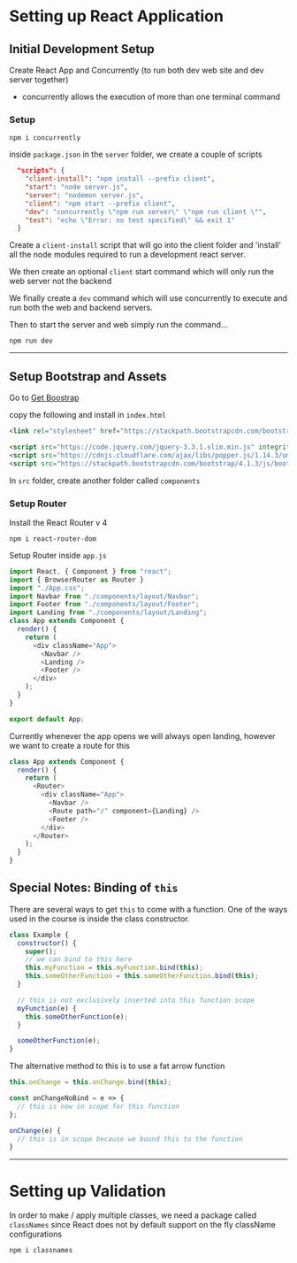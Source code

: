 # Setting up React Application

## Initial Development Setup

Create React App and Concurrently (to run both dev web site and dev server together)

- concurrently allows the execution of more than one terminal command

### Setup

```
npm i concurrently
```

inside `package.json` in the `server` folder, we create a couple of scripts

```json
  "scripts": {
    "client-install": "npm install --prefix client",
    "start": "node server.js",
    "server": "nodemon server.js",
    "client": "npm start --prefix client",
    "dev": "concurrently \"npm run server\" \"npm run client \"",
    "test": "echo \"Error: no test specified\" && exit 1"
  }
```

Create a `client-install` script that will go into the client folder and 'install' all the node modules required to run a development react server.

We then create an optional `client` start command which will only run the web server not the backend

We finally create a `dev` command which will use concurrently to execute and run both the web and backend servers.

Then to start the server and web simply run the command...

```
npm run dev
```

---

## Setup Bootstrap and Assets

Go to [Get Boostrap](https://getbootstrap.com)

copy the following and install in `index.html`

```html
<link rel="stylesheet" href="https://stackpath.bootstrapcdn.com/bootstrap/4.1.3/css/bootstrap.min.css" integrity="sha384-MCw98/SFnGE8fJT3GXwEOngsV7Zt27NXFoaoApmYm81iuXoPkFOJwJ8ERdknLPMO" crossorigin="anonymous">

<script src="https://code.jquery.com/jquery-3.3.1.slim.min.js" integrity="sha384-q8i/X+965DzO0rT7abK41JStQIAqVgRVzpbzo5smXKp4YfRvH+8abtTE1Pi6jizo" crossorigin="anonymous"></script>
<script src="https://cdnjs.cloudflare.com/ajax/libs/popper.js/1.14.3/umd/popper.min.js" integrity="sha384-ZMP7rVo3mIykV+2+9J3UJ46jBk0WLaUAdn689aCwoqbBJiSnjAK/l8WvCWPIPm49" crossorigin="anonymous"></script>
<script src="https://stackpath.bootstrapcdn.com/bootstrap/4.1.3/js/bootstrap.min.js" integrity="sha384-ChfqqxuZUCnJSK3+MXmPNIyE6ZbWh2IMqE241rYiqJxyMiZ6OW/JmZQ5stwEULTy" crossorigin="anonymous"></script>
```

In `src` folder, create another folder called `components`

### Setup Router

Install the React Router v 4

```
npm i react-router-dom
```

Setup Router inside `app.js`

```javascript
import React, { Component } from "react";
import { BrowserRouter as Router }
import "./App.css";
import Navbar from "./components/layout/Navbar";
import Footer from "./components/layout/Footer";
import Landing from "./components/layout/Landing";
class App extends Component {
  render() {
    return (
      <div className="App">
        <Navbar />
        <Landing />
        <Footer />
      </div>
    );
  }
}

export default App;
```

Currently whenever the app opens we will always open landing, however we want to create a route for this

```javascript
class App extends Component {
  render() {
    return (
      <Router>
        <div className="App">
          <Navbar />
          <Route path="/" component={Landing} />
          <Footer />
        </div>
      </Router>
    );
  }
}
```

## Special Notes: Binding of `this`

There are several ways to get `this` to come with a function. One of the ways used in the course is inside the class constructor.

```javascript
class Example {
  constructor() {
    super();
    // we can bind to this here
    this.myFunction = this.myFunction.bind(this);
    this.someOtherFunction = this.someOtherFunction.bind(this);
  }

  // this is not exclusively inserted into this function scope
  myFunction(e) {
    this.someOtherFunction(e);
  }

  someOtherFunction(e);
}
```

The alternative method to this is to use a fat arrow function

```javascript
this.onChange = this.onChange.bind(this);

const onChangeNoBind = e => {
  // this is now in scope for this function
};

onChange(e) {
  // this is in scope because we bound this to the function
}
```

---

# Setting up Validation

In order to make / apply multiple classes, we need a package called `classNames` since React does not by default support on the fly className configurations

```
npm i classnames
```
